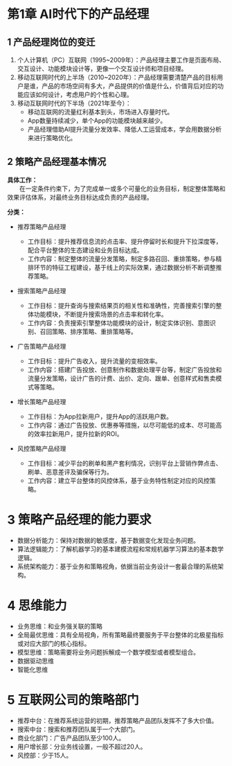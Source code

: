 # 第1章 AI时代下的产品经理

## 1 产品经理岗位的变迁

1. 个人计算机（PC）互联网（1995\~2009年）：产品经理主要工作是页面布局、交互设计、功能模块设计等，更像一个交互设计师和项目经理。
2. 移动互联网时代的上半场（2010\~2020年）：产品经理需要清楚产品的目标用户是谁，产品的市场空间有多大，产品提供的价值是什么，价值背后对应的功能应该如何设计，考虑用户的个性和心理。
3. 移动互联网时代的下半场（2021年至今）：
    - 移动互联网的流量红利基本到头，市场进入存量时代。
    - App数量持续减少，单个App的功能模块越来越少。
    - 产品经理借助AI提升流量分发效率、降低人工运营成本，学会用数据分析来进行策略优化。

## 2 策略产品经理基本情况

**具体工作：**  
&emsp;&emsp;在一定条件约束下，为了完成单一或多个可量化的业务目标，制定整体策略和效果评估体系，对最终业务目标达成负责的产品经理。

**分类：**

- 推荐策略产品经理
  - 工作目标：提升推荐信息流的点击率、提升停留时长和提升下拉深度等，配合平台整体的生态建设和业务目标达成。
  - 工作内容：制定整体的流量分发策略，制定多路召回、重排策略，参与精排环节的特征工程建设，基于线上的实际效果，通过数据分析不断调整推荐策略。

- 搜索策略产品经理
  - 工作目标：提升查询与搜索结果页的相关性和准确性，完善搜索引擎的整体功能模块，不断提升搜索场景的点击率和转化率。
  - 工作内容：负责搜索引擎整体功能模块的设计，制定实体识别、意图识别、召回策略、排序策略、重排策略等。

- 广告策略产品经理
  - 工作目标：提升广告收入，提升流量的变相效率。
  - 工作内容：搭建广告投放、创意制作和数据处理平台等，制定广告投放和流量分发策略，设计广告的计费、出价、定向、跟单、创意样式和售卖模式等策略。

- 增长策略产品经理
  - 工作目标：为App拉新用户，提升App的活跃用户数。
  - 工作内容：通过广告投放、优惠券等措施，以尽可能低的成本、尽可能高的效率拉新用户，提升拉新的ROI。

- 风控策略产品经理
  - 工作目标：减少平台的刷单和黑产套利情况，识别平台上营销作弊点击、刷单、恶意差评及骗保等行为。
  - 工作内容：建立平台整体的风控体系，基于业务特性制定对应的风控策略。

# 3 策略产品经理的能力要求

- 数据分析能力：保持对数据的敏感度，基于数据变化发现业务问题。
- 算法逻辑能力：了解机器学习的基本建模流程和常规机器学习算法的基本数学逻辑。
- 系统架构能力：基于业务和策略视角，依据当前业务设计一套最合理的系统架构。

# 4 思维能力

- 业务思维：和业务强关联的策略
- 全局最优思维：具有全局视角，所有策略最终要服务于平台整体的北极星指标或对应大部门的核心指标。
- 模型思维：策略需要将业务问题拆解成一个数学模型或者模型组合。
- 数据驱动思维
- 智能化思维

# 5 互联网公司的策略部门

- 推荐中台：在推荐系统运营的初期，推荐策略产品团队发挥不了多大价值。
- 搜索中台：搜索和推荐团队属于一个大部门。
- 商业化部门：广告产品团队至少100人。
- 用户增长部：分业务线设置，一般不超过20人。
- 风控部：少于15人。
